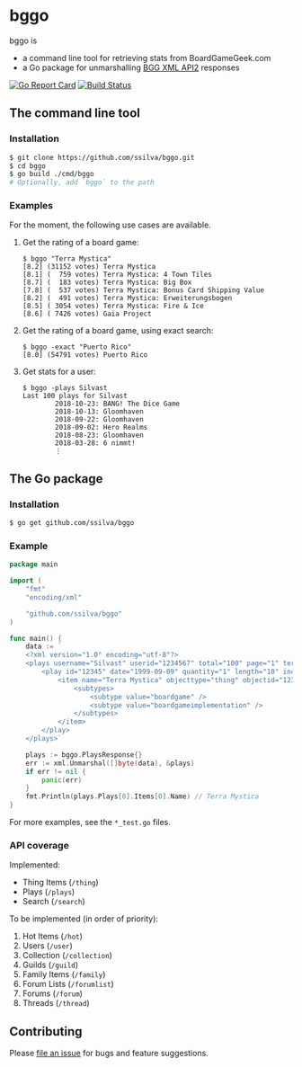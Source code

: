# bggo

bggo is
- a command line tool for retrieving stats from BoardGameGeek.com
- a Go package for unmarshalling [BGG XML API2](https://boardgamegeek.com/wiki/page/BGG_XML_API2) responses

[![Go Report Card](https://goreportcard.com/badge/github.com/ssilva/bggo)](https://goreportcard.com/report/github.com/ssilva/bggo)
[![Build Status](https://travis-ci.org/ssilva/bggo.svg?branch=master)](https://travis-ci.org/ssilva/bggo)

## The command line tool

### Installation
```bash
$ git clone https://github.com/ssilva/bggo.git
$ cd bggo
$ go build ./cmd/bggo
# Optionally, add `bggo` to the path
```

### Examples

For the moment, the following use cases are available.

1. Get the rating of a board game:
    ```
    $ bggo "Terra Mystica"
    [8.2] (31152 votes) Terra Mystica
    [8.1] (  759 votes) Terra Mystica: 4 Town Tiles
    [8.7] (  183 votes) Terra Mystica: Big Box
    [7.8] (  537 votes) Terra Mystica: Bonus Card Shipping Value
    [8.2] (  491 votes) Terra Mystica: Erweiterungsbogen
    [8.5] ( 3054 votes) Terra Mystica: Fire & Ice
    [8.6] ( 7426 votes) Gaia Project
    ```
2. Get the rating of a board game, using exact search:
    ```
    $ bggo -exact "Puerto Rico"
    [8.0] (54791 votes) Puerto Rico
    ```
2. Get stats for a user:
    ```
    $ bggo -plays Silvast
    Last 100 plays for Silvast
            2018-10-23: BANG! The Dice Game
            2018-10-13: Gloomhaven
            2018-09-22: Gloomhaven
            2018-09-02: Hero Realms
            2018-08-23: Gloomhaven
            2018-03-28: 6 nimmt!
            ⋮
    ```

## The Go package

### Installation
```bash
$ go get github.com/ssilva/bggo
```

### Example
```go
package main

import (
	"fmt"
	"encoding/xml"

	"github.com/ssilva/bggo"
)

func main() {
	data := `
	<?xml version="1.0" encoding="utf-8"?>
	<plays username="Silvast" userid="1234567" total="100" page="1" termsofuse="https://example.com">
		<play id="12345" date="1999-09-09" quantity="1" length="10" incomplete="1" nowinstats="1" location="Montreal">
			<item name="Terra Mystica" objecttype="thing" objectid="123">
				<subtypes>
					<subtype value="boardgame" />
					<subtype value="boardgameimplementation" />
				</subtypes>
			</item>
		</play>
	</plays>`

	plays := bggo.PlaysResponse{}
	err := xml.Unmarshal([]byte(data), &plays)
	if err != nil {
		panic(err)
	}
	fmt.Println(plays.Plays[0].Items[0].Name) // Terra Mystica
}
```
For more examples, see the `*_test.go` files.

### API coverage

Implemented:

- Thing Items (`/thing`)
- Plays (`/plays`)
- Search (`/search`)

To be implemented (in order of priority):

1. Hot Items (`/hot`)
1. Users (`/user`)
1. Collection (`/collection`)
1. Guilds (`/guild`)
1. Family Items (`/family`)
1. Forum Lists (`/forumlist`)
1. Forums (`/forum`)
1. Threads (`/thread`)

## Contributing

Please [file an issue](https://github.com/ssilva/bggo/issues) for bugs and feature suggestions.
